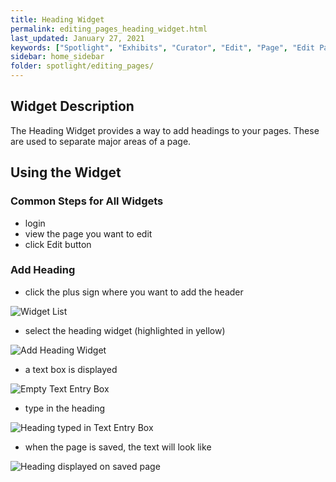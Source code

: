 ```yaml
---
title: Heading Widget
permalink: editing_pages_heading_widget.html
last_updated: January 27, 2021
keywords: ["Spotlight", "Exhibits", "Curator", "Edit", "Page", "Edit Page", "Heading", "Heading Widget"]
sidebar: home_sidebar
folder: spotlight/editing_pages/
---
```


## Widget Description

The Heading Widget provides a way to add headings to your pages.  These are used to separate major areas of a page.

## Using the Widget

### Common Steps for All Widgets

* login
* view the page you want to edit
* click Edit button

### Add Heading

* click the plus sign where you want to add the header

![Widget List](images/widgets/plus.png)

* select the heading widget (highlighted in yellow)

![Add Heading Widget](images/widgets/heading_widget_selected.png)

* a text box is displayed

![Empty Text Entry Box](images/widgets/empty_text_entry_box.png)

* type in the heading

![Heading typed in Text Entry Box](images/widgets/heading_widget_entry_box_with_text.png)

* when the page is saved, the text will look like

![Heading displayed on saved page](images/widgets/heading_on_saved_page.png)



